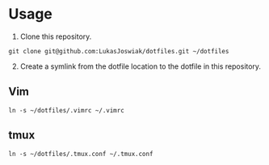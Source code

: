 # Usage

1. Clone this repository.
```
git clone git@github.com:LukasJoswiak/dotfiles.git ~/dotfiles
```
2. Create a symlink from the dotfile location to the dotfile in this repository.

## Vim
```
ln -s ~/dotfiles/.vimrc ~/.vimrc
```

## tmux
```
ln -s ~/dotfiles/.tmux.conf ~/.tmux.conf
```
